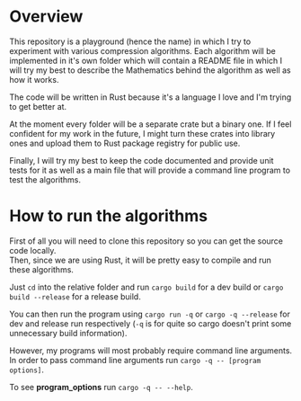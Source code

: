 # Overview    
 This repository is a playground (hence the name) in which I try to experiment with various compression algorithms. 
Each algorithm will be implemented in it's own folder which will contain a README file in which I will try my best to describe the Mathematics behind the algorithm as well as how it works.
  
The code will be written in Rust because it's a language I love and I'm trying to get better at.

At the moment every folder will be a separate crate but a binary one. If I feel confident for my work in the future, I might turn these crates into library ones and upload them to Rust package registry for public use.  

Finally, I will try my best to keep the code documented and provide unit tests for it as well as a main file that will provide a command line program to test the algorithms.  
  
# How to run the algorithms  
First of all you will need to clone this repository so you can get the source code locally.  
Then, since we are using Rust, it will be pretty easy to compile and run these algorithms.  
  
Just `cd` into the relative folder and run `cargo build` for a dev build or `cargo build --release` for a release build.
  
You can then run the program using `cargo run -q` or `cargo -q --release` for dev and release run respectively (`-q` is for quite so cargo doesn't print some unnecessary build information). 

However, my programs will most probably require command line arguments.  
In order to pass command line arguments run `cargo -q -- [program options]`. 

To see **program_options** run `cargo -q -- --help`.